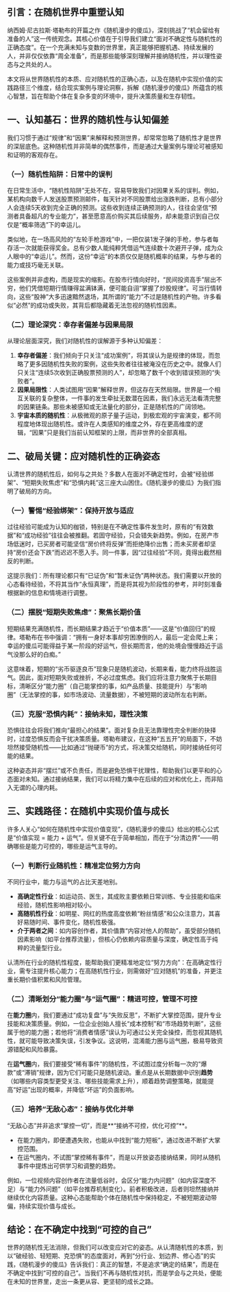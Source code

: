 ## **引言：在随机世界中重塑认知**

纳西姆·尼古拉斯·塔勒布的开篇之作《随机漫步的傻瓜》，深刻挑战了“机会留给有准备的人”这一传统观念。其核心价值在于引导我们建立“面对不确定性与随机性的正确态度”。在一个充满未知与变数的世界里，真正能够把握机遇、持续发展的人，并非仅仅依靠“周全准备”，而是那些能够深刻理解并接纳随机性，并以理性姿态与之共处的人。

本文将从世界随机性的本质、应对随机性的正确心态，以及在随机中实现价值的实践路径三个维度，结合现实案例与理论洞察，拆解《随机漫步的傻瓜》所蕴含的核心智慧，旨在帮助个体在复杂多变的环境中，提升决策质量和生存韧性。

## **一、认知基石：世界的随机性与认知偏差**

我们习惯于通过“规律”和“因果”来解释和预测世界，却常常忽略了随机性才是世界的深层底色。这种随机性并非简单的偶然事件，而是通过大量案例与理论可被感知和证明的客观存在。

### **（一）随机性陷阱：日常中的误判**

在日常生活中，“随机性陷阱”无处不在，容易导致我们对因果关系的误判。例如，某机构向数千人发送股票预测邮件，每天针对不同股票给出涨跌判断，总有小部分人会连续5天收到完全正确的预测。这些收到连续正确预测的人，往往会坚信“预测者具备超凡的专业能力”，甚至愿意高价购买其后续服务，却未能意识到自己仅仅是“概率筛选”下的幸运儿。

类似地，在一场高风险的“左轮手枪游戏”中，一把仅装1发子弹的手枪，参与者每存活一次就能获得奖金。总有少数人能纯粹凭借运气连续数十次避开子弹，成为众人眼中的“幸运儿”。然而，这份“幸运”的本质仅仅是随机概率的结果，与参与者的能力或技巧毫无关联。

这些案例并非虚构，而是现实的缩影。在股市行情向好时，“民间投资高手”层出不穷，他们凭借短期行情赚得盆满钵满，便可能自诩“掌握了炒股规律”。可当行情转向，这些“股神”大多迅速黯然退场，其所谓的“能力”不过是随机性的产物。许多看似“必然”的成功或失败，其背后都隐藏着无法忽视的随机性因素。

### **（二）理论深究：幸存者偏差与因果局限**

从理论层面深究，我们对随机性的误解源于多种认知偏差：
1.  **幸存者偏差**：我们倾向于只关注“成功案例”，将其误认为是规律的体现，而忽略了更多因随机性失败的案例，这些失败者往往被淹没在历史之中。就像人们只关注“连续5次收到正确股票预测的人”，却忽略了数千个收到错误预测的“失败者”。
2.  **因果局限性**：人类试图用“因果”解释世界，但这存在天然局限。世界是一个相互关联的复杂整体，一件事的发生牵扯无数潜在因素，我们永远无法看清完整的因果链条。那些未被感知或无法量化的部分，正是随机性的广阔领地。
3.  **宇宙本质的随机性**：从极微观的原子量子运动，到极宏观的宇宙演变，都不同程度地体现出随机性。或许在人类感知的维度之外，存在更高维度的逻辑，“因果”只是我们当前认知框架的上限，而非世界的全部真相。

## **二、破局关键：应对随机性的正确姿态**

认清世界的随机性后，如何与之共处？多数人在面对不确定性时，会被“经验绑架”、“短期失败焦虑”和“恐惧内耗”这三座大山困住。《随机漫步的傻瓜》为我们指明了破局的方向。

### **（一）警惕“经验绑架”：保持开放与适应**

过往经验可能成为认知的枷锁，特别是在不确定性事件发生时，原有的“有效数据”和“成功经验”往往会被推翻。若固守经验，只会错失新趋势。例如，在房产市场低迷时，已买房者可能坚信“房价终将反弹”而拒绝降价出售；而未买房者却坚持“房价还会下跌”而迟迟不愿入手。同一件事，因“过往经验”不同，竟得出截然相反的判断。

这提示我们：所有理论都只有“已证伪”和“暂未证伪”两种状态。我们需要以开放的心态看待经验，不将其当作“永恒真理”，而是将其视为阶段性的参考，并时刻准备根据新的信息和情境进行调整。

### **（二）摆脱“短期失败焦虑”：聚焦长期价值**

短期结果充满随机性，而长期结果才趋近于“价值本质”——这是“价值回归”的规律。塔勒布在书中强调：“拥有一身好本事却穷困潦倒的人，最后一定会爬上来；幸运的傻瓜可能得益于某一阶段的好运气，但长期而言，他的处境会慢慢趋近于运气没那么好的白痴。”

这意味着，短期的“劣币驱逐良币”现象只是随机波动，长期来看，能力终将战胜运气。因此，面对短期失败或挫折，不必过度焦虑。我们应将注意力聚焦于长期目标，清晰区分“能力圈”（自己能掌控的事，如产品质量、技能提升）与“影响圈”（无法掌控的事，如市场波动、流量数据），不被短期的波动所左右判断。

### **（三）克服“恐惧内耗”：接纳未知，理性决策**

恐惧往往会将我们推向“最担心的结果”。面对复杂且无法靠理性完全判断的抉择时，过度恐惧反而会干扰决策质量。塔勒布建议，在这种“五五开”的局面下，不妨坦然接受随机性——比如通过“抛硬币”的方式，将决策交给随机，同时接纳任何可能的结果。

这种姿态并非“摆烂”或不负责任，而是避免恐惧干扰理性，帮助我们以更平和的心态面对未知。通过接纳结果，我们可以将精力集中在后续的应对和优化上，而非陷入无谓的心理内耗。

## **三、实践路径：在随机中实现价值与成长**

许多人关心“如何在随机性中实现价值变现”，《随机漫步的傻瓜》给出的核心公式是“价值实现 = 能力 + 运气”。但关键不在于简单相加，而在于“分清边界”——明确哪些是能力可控的，哪些是运气主导的。

### **（一）判断行业随机性：精准定位努力方向**

不同行业中，能力与运气的占比天差地别。
* **高确定性行业**：如运动员、医生，其成败主要依赖日常训练、专业技能和临床经验，随机性影响相对较小。
* **高随机性行业**：如明星、网红的热度高度依赖“粉丝情感”和公众注意力，其喜好易随时间、事件变化，随机性极强。
* **介于两者之间**：如内容创作者，其价值靠“内容对他人的帮助”，虽受部分随机因素影响（如平台推荐流量），但核心仍依赖内容质量与深度，确定性高于纯粹的流量型行业。

认清所在行业的随机性程度，能帮助我们更精准地定位“努力方向”：在高确定性行业，需专注提升核心能力；在高随机性行业，则需做好“应对随机”的准备，并更注重长期价值积累和风险管理。

### **（二）清晰划分“能力圈”与“运气圈”：精进可控，管理不可控**

在**能力圈**内，我们要通过“成功复盘”与“失败反思”，不断扩大掌控范围，提升专业技能和决策质量。例如，一位企业创始人擅长“成本控制”和“市场趋势判断”，这些属于他的能力圈；若他将“消费者情感”误认为可通过公关完全操控，而忽视其随机性，就可能导致决策失误，引发争议。这说明，混淆能力圈与运气圈，极易导致资源错配和风险暴露。

在**运气圈**内，我们要接受“稀有事件”的随机性，不试图过度分析每一次的“爆款”或“滞销”规律，因为它们可能只是随机波动。重点是从长期数据中识别**趋势**（如哪些内容类型更受关注、哪些技能需求上升），顺着趋势调整策略，就能提高“好运”出现的概率，并降低“坏运”的负面影响。

### **（三）培养“无敌心态”：接纳与优化并举**

“无敌心态”并非追求“掌控一切”，而是**“接纳不可控，优化可控”**。
* 在能力圈内，即便遭遇失败，也能从中找到“能力短板”，通过改进不断扩大掌控范围。
* 在运气圈内，不试图“掌控稀有事件”，而是以开放姿态接纳结果，同时从随机事件中提炼出可供学习和调整的趋势。

例如，一位视频内容创作者在流量低谷时，会区分“能力内问题”（如内容深度不足）与“能力外问题”（如平台推荐机制变化）。前者积极改进，后者则坦然接纳并继续优化内容质量。这种心态能帮助个体在随机性中保持稳定，不被短期波动带偏，持续实现价值与成长。

## **结论：在不确定中找到“可控的自己”**

世界的随机性无法消除，但我们可以改变应对它的姿态。从认清随机性的本质，到以“破经验、轻短期、克恐惧”的态度面对，再到“分行业、划边界、修心态”的实践，《随机漫步的傻瓜》告诉我们：真正的智慧，不是追求“确定的结果”，而是在不确定中找到“可控的自己”。当我们不再与随机性对抗，而是学会与之共处，便能在未知的世界里，走出一条更从容、更坚韧的成长之路。

